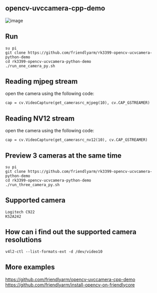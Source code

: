 ## **opencv-uvccamera-cpp-demo**

![image](https://github.com/friendlyarm/rk3399-opencv-uvccamera-cpp-demo/raw/master/sample.png)

Run
------------
```
su pi
git clone https://github.com/friendlyarm/rk3399-opencv-ucvcamera-python-demo
cd rk3399-opencv-ucvcamera-python-demo
./run_one_camera_py.sh
```

Reading mjpeg stream
------------
open the camera using the following code:
```
cap = cv.VideoCapture(get_camerasrc_mjpeg(10), cv.CAP_GSTREAMER)
```

Reading NV12 stream
------------
open the camera using the following code:
```
cap = cv.VideoCapture(get_camerasrc_nv12(10), cv.CAP_GSTREAMER)
```

Preview 3 cameras at the same time
------------
```
su pi
git clone https://github.com/friendlyarm/rk3399-opencv-ucvcamera-python-demo
cd rk3399-opencv-ucvcamera-python-demo
./run_three_camera_py.sh
```

Supported camera
------------
```
Logitech C922
KS2A242
```

How can i find out the supported camera resolutions
------------
```
v4l2-ctl --list-formats-ext -d /dev/video10
```

More examples
------------
https://github.com/friendlyarm/opencv-uvccamera-cpp-demo  
https://github.com/friendlyarm/install-opencv-on-friendlycore  

